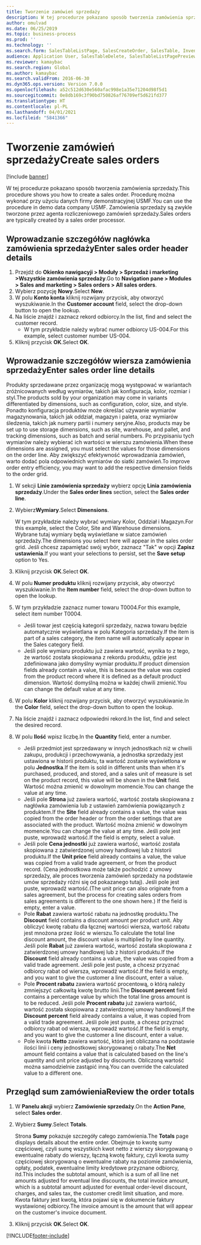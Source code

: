 ```yaml
---
title: Tworzenie zamówień sprzedaży
description: W tej procedurze pokazano sposób tworzenia zamówienia sprzedaży.
author: omulvad
ms.date: 06/25/2019
ms.topic: business-process
ms.prod: ''
ms.technology: ''
ms.search.form: SalesTableListPage, SalesCreateOrder, SalesTable, InventDimParmFixed, InventProductDimensionLookup, SalesTotals
audience: Application User, SalesTableDelete, SalesTableListPagePreviewPage, SalesUpdateRemain
ms.reviewer: kamaybac
ms.search.region: Global
ms.author: kamaybac
ms.search.validFrom: 2016-06-30
ms.dyn365.ops.version: Version 7.0.0
ms.openlocfilehash: a52c512d630e560afac998e1a35e71204d98f5d1
ms.sourcegitcommit: 0e8db169c3f90bd750826af76709ef5d621fd377
ms.translationtype: HT
ms.contentlocale: pl-PL
ms.lasthandoff: 04/01/2021
ms.locfileid: "5841366"
---
```

# <a name="create-sales-orders"></a><span data-ttu-id="d0ce2-103">Tworzenie zamówień sprzedaży</span><span class="sxs-lookup"><span data-stu-id="d0ce2-103">Create sales orders</span></span>

[!include [banner](../../includes/banner.md)]

<span data-ttu-id="d0ce2-104">W tej procedurze pokazano sposób tworzenia zamówienia sprzedaży.</span><span class="sxs-lookup"><span data-stu-id="d0ce2-104">This procedure shows you how to create a sales order.</span></span> <span data-ttu-id="d0ce2-105">Procedurę można wykonać przy użyciu danych firmy demonstracyjnej USMF.</span><span class="sxs-lookup"><span data-stu-id="d0ce2-105">You can use the procedure in demo data company USMF.</span></span> <span data-ttu-id="d0ce2-106">Zamówienia sprzedaży są zwykle tworzone przez agenta rozliczeniowego zamówień sprzedaży.</span><span class="sxs-lookup"><span data-stu-id="d0ce2-106">Sales orders are typically created by a sales order processor.</span></span> 

## <a name="enter-sales-order-header-details"></a><span data-ttu-id="d0ce2-107">Wprowadzanie szczegółów nagłówka zamówienia sprzedaży</span><span class="sxs-lookup"><span data-stu-id="d0ce2-107">Enter sales order header details</span></span>
1. <span data-ttu-id="d0ce2-108">Przejdź do **Okienko nawigacyji > Moduły > Sprzedaż i marketing >Wszystkie zamówienia sprzedaży**.</span><span class="sxs-lookup"><span data-stu-id="d0ce2-108">Go to **Navigation pane > Modules > Sales and marketing > Sales orders > All sales orders**.</span></span>
2. <span data-ttu-id="d0ce2-109">Wybierz pozycję **Nowy**.</span><span class="sxs-lookup"><span data-stu-id="d0ce2-109">Select **New**.</span></span>
3. <span data-ttu-id="d0ce2-110">W polu **Konto konta** kliknij rozwijany przycisk, aby otworzyć wyszukiwanie.</span><span class="sxs-lookup"><span data-stu-id="d0ce2-110">In the **Customer account** field, select the drop-down button to open the lookup.</span></span>
4. <span data-ttu-id="d0ce2-111">Na liście znajdź i zaznacz rekord odbiorcy.</span><span class="sxs-lookup"><span data-stu-id="d0ce2-111">In the list, find and select the customer record.</span></span>
    - <span data-ttu-id="d0ce2-112">W tym przykładzie należy wybrać numer odbiorcy US-004.</span><span class="sxs-lookup"><span data-stu-id="d0ce2-112">For this example, select customer number US-004.</span></span>  
5. <span data-ttu-id="d0ce2-113">Kliknij przycisk **OK**.</span><span class="sxs-lookup"><span data-stu-id="d0ce2-113">Select **OK**.</span></span>

## <a name="enter-sales-order-line-details"></a><span data-ttu-id="d0ce2-114">Wprowadzanie szczegółów wiersza zamówienia sprzedaży</span><span class="sxs-lookup"><span data-stu-id="d0ce2-114">Enter sales order line details</span></span>
    
<span data-ttu-id="d0ce2-115">Produkty sprzedawane przez organizację mogą występować w wariantach zróżnicowanych według wymiarów, takich jak konfiguracja, kolor, rozmiar i styl.</span><span class="sxs-lookup"><span data-stu-id="d0ce2-115">The products sold by your organization may come in variants differentiated by dimensions, such as configuration, color, size, and style.</span></span> <span data-ttu-id="d0ce2-116">Ponadto konfiguracja produktów może określać używanie wymiarów magazynowania, takich jak oddział, magazyn i paleta, oraz wymiarów śledzenia, takich jak numery partii i numery seryjne.</span><span class="sxs-lookup"><span data-stu-id="d0ce2-116">Also, products may be set up to use storage dimensions, such as site, warehouse, and pallet, and tracking dimensions, such as batch and serial numbers.</span></span> <span data-ttu-id="d0ce2-117">Po przypisaniu tych wymiarów należy wybierać ich wartości w wierszu zamówienia.</span><span class="sxs-lookup"><span data-stu-id="d0ce2-117">When these dimensions are assigned, you must select the values for those dimensions on the order line.</span></span> <span data-ttu-id="d0ce2-118">Aby zwiększyć efektywność wprowadzania zamówień, warto dodać pola odpowiednich wymiarów do siatki zamówień.</span><span class="sxs-lookup"><span data-stu-id="d0ce2-118">To improve order entry efficiency, you may want to add the respective dimension fields to the order grid.</span></span>
    
1. <span data-ttu-id="d0ce2-119">W sekcji **Linie zamówienia sprzedaży** wybierz opcję **Linia zamówienia sprzedaży**.</span><span class="sxs-lookup"><span data-stu-id="d0ce2-119">Under the **Sales order lines** section, select the **Sales order line**.</span></span>
2. <span data-ttu-id="d0ce2-120">Wybierz ​**Wymiary**.</span><span class="sxs-lookup"><span data-stu-id="d0ce2-120">Select **Dimensions**.</span></span>
    
    <span data-ttu-id="d0ce2-121">W tym przykładzie należy wybrać wymiary Kolor, Oddział i Magazyn.</span><span class="sxs-lookup"><span data-stu-id="d0ce2-121">For this example, select the Color, Site and Warehouse dimensions.</span></span> <span data-ttu-id="d0ce2-122">Wybrane tutaj wymiary będą wyświetlane w siatce zamówień sprzedaży.</span><span class="sxs-lookup"><span data-stu-id="d0ce2-122">The dimensions you select here will appear in the sales order grid.</span></span> <span data-ttu-id="d0ce2-123">Jeśli chcesz zapamiętać swój wybór, zaznacz "Tak" w opcji **Zapisz ustawienia**.</span><span class="sxs-lookup"><span data-stu-id="d0ce2-123">If you want your selections to persist, set the **Save setup** option to Yes.</span></span>
    
3. <span data-ttu-id="d0ce2-124">Kliknij przycisk **OK**.</span><span class="sxs-lookup"><span data-stu-id="d0ce2-124">Select **OK**.</span></span>
4. <span data-ttu-id="d0ce2-125">W polu **Numer produktu** kliknij rozwijany przycisk, aby otworzyć wyszukiwanie.</span><span class="sxs-lookup"><span data-stu-id="d0ce2-125">In the **Item number** field, select the drop-down button to open the lookup.</span></span>
5. <span data-ttu-id="d0ce2-126">W tym przykładzie zaznacz numer towaru T0004.</span><span class="sxs-lookup"><span data-stu-id="d0ce2-126">For this example, select item number T0004.</span></span>
    - <span data-ttu-id="d0ce2-127">Jeśli towar jest częścią kategorii sprzedaży, nazwa towaru będzie automatycznie wyświetlana w polu Kategoria sprzedaży.</span><span class="sxs-lookup"><span data-stu-id="d0ce2-127">If the item is part of a sales category, the item name will automatically appear in the Sales category field.</span></span>  
    - <span data-ttu-id="d0ce2-128">Jeśli pole wymiaru produktu już zawiera wartość, wynika to z tego, że wartość została skopiowana z rekordu produktu, gdzie jest zdefiniowana jako domyślny wymiar produktu.</span><span class="sxs-lookup"><span data-stu-id="d0ce2-128">If product dimension fields already contain a value, this is because the value was copied from the product record where it is defined as a default product dimension.</span></span> <span data-ttu-id="d0ce2-129">Wartość domyślną można w każdej chwili zmienić.</span><span class="sxs-lookup"><span data-stu-id="d0ce2-129">You can change the default value at any time.</span></span>   
6. <span data-ttu-id="d0ce2-130">W polu **Kolor** kliknij rozwijany przycisk, aby otworzyć wyszukiwanie.</span><span class="sxs-lookup"><span data-stu-id="d0ce2-130">In the **Color** field, select the drop-down button to open the lookup.</span></span>
7. <span data-ttu-id="d0ce2-131">Na liście znajdź i zaznacz odpowiedni rekord.</span><span class="sxs-lookup"><span data-stu-id="d0ce2-131">In the list, find and select the desired record.</span></span>
8. <span data-ttu-id="d0ce2-132">W polu **Ilość** wpisz liczbę.</span><span class="sxs-lookup"><span data-stu-id="d0ce2-132">In the **Quantity** field, enter a number.</span></span>
    - <span data-ttu-id="d0ce2-133">Jeśli przedmiot jest sprzedawany w innych jednostkach niż w chwili zakupu, produkcji i przechowywania, a jednostka sprzedaży jest ustawiona w historii produktu, ta wartość zostanie wyświetlona w polu **Jednostka**.</span><span class="sxs-lookup"><span data-stu-id="d0ce2-133">If the item is sold in different units than when it's purchased, produced, and stored, and a sales unit of measure is set on the product record, this value will be shown in the **Unit** field.</span></span> <span data-ttu-id="d0ce2-134">Wartość można zmienić w dowolnym momencie.</span><span class="sxs-lookup"><span data-stu-id="d0ce2-134">You can change the value at any time.</span></span>   
    - <span data-ttu-id="d0ce2-135">Jeśli pole **Strona** już zawiera wartość, wartość została skopiowana z nagłówka zamówienia lub z ustawień zamówienia powiązanych z produktem.</span><span class="sxs-lookup"><span data-stu-id="d0ce2-135">If the **Site** field already contains a value, the value was copied from the order header or from the order settings that are associated with the product.</span></span> <span data-ttu-id="d0ce2-136">Wartość można zmienić w dowolnym momencie.</span><span class="sxs-lookup"><span data-stu-id="d0ce2-136">You can change the value at any time.</span></span> <span data-ttu-id="d0ce2-137">Jeśli pole jest puste, wprowadź wartość.</span><span class="sxs-lookup"><span data-stu-id="d0ce2-137">If the field is empty, select a value.</span></span>   
    - <span data-ttu-id="d0ce2-138">Jeśli pole **Cena jednostki** już zawiera wartość, wartość została skopiowana z zatwierdzonej umowy handlowej lub z historii produktu.</span><span class="sxs-lookup"><span data-stu-id="d0ce2-138">If the **Unit price** field already contains a value, the value was copied from a valid trade agreement, or from the product record.</span></span> <span data-ttu-id="d0ce2-139">(Cena jednostkowa może także pochodzić z umowy sprzedaży, ale proces tworzenia zamówień sprzedaży na podstawie umów sprzedaży różni się od pokazanego tutaj). Jeśli pole jest puste, wprowadź wartość.</span><span class="sxs-lookup"><span data-stu-id="d0ce2-139">(The unit price can also originate from a sales agreement, but the process for creating sales orders from sales agreements is different to the one shown here.) If the field is empty, enter a value.</span></span>   
    - <span data-ttu-id="d0ce2-140">Pole **Rabat** zawiera wartość rabatu na jednostkę produktu.</span><span class="sxs-lookup"><span data-stu-id="d0ce2-140">The **Discount** field contains a discount amount per product unit.</span></span> <span data-ttu-id="d0ce2-141">Aby obliczyć kwotę rabatu dla łącznej wartości wiersza, wartość rabatu jest mnożona przez ilość w wierszu.</span><span class="sxs-lookup"><span data-stu-id="d0ce2-141">To calculate the total line discount amount, the discount value is multiplied by line quantity.</span></span> <span data-ttu-id="d0ce2-142">Jeśli pole **Rabat** już zawiera wartość, wartość została skopiowana z zatwierdzonej umowy handlowej lub z historii produktu.</span><span class="sxs-lookup"><span data-stu-id="d0ce2-142">If the **Discount** field already contains a value, the value was copied from a valid trade agreement.</span></span> <span data-ttu-id="d0ce2-143">Jeśli pole jest puste, a chcesz przyznać odbiorcy rabat od wiersza, wprowadź wartość.</span><span class="sxs-lookup"><span data-stu-id="d0ce2-143">If the field is empty, and you want to give the customer a line discount, enter a value.</span></span>  
    - <span data-ttu-id="d0ce2-144">Pole **Procent rabatu** zawiera wartość procentową, o którą należy zmniejszyć całkowitą kwotę brutto linii.</span><span class="sxs-lookup"><span data-stu-id="d0ce2-144">The **Discount percent** field contains a percentage value by which the total line gross amount is to be reduced.</span></span>  <span data-ttu-id="d0ce2-145">Jeśli pole **Procent rabatu** już zawiera wartość, wartość została skopiowana z zatwierdzonej umowy handlowej.</span><span class="sxs-lookup"><span data-stu-id="d0ce2-145">If the **Discount percent** field already contains a value, it was copied from a valid trade agreement.</span></span> <span data-ttu-id="d0ce2-146">Jeśli pole jest puste, a chcesz przyznać odbiorcy rabat od wiersza, wprowadź wartość.</span><span class="sxs-lookup"><span data-stu-id="d0ce2-146">If the field is empty, and you want to give the customer a line discount, enter a value.</span></span> 
    - <span data-ttu-id="d0ce2-147">Pole kwota **Netto** zawiera wartość, która jest obliczana na podstawie ilości linii i ceny jednostkowej skorygowanej o rabaty.</span><span class="sxs-lookup"><span data-stu-id="d0ce2-147">The **Net** amount field contains a value that is calculated based on the line's quantity and unit price adjusted by discounts.</span></span>  <span data-ttu-id="d0ce2-148">Obliczoną wartość można samodzielnie zastąpić inną.</span><span class="sxs-lookup"><span data-stu-id="d0ce2-148">You can override the calculated value to a different one.</span></span>  

## <a name="review-the-order-totals"></a><span data-ttu-id="d0ce2-149">Przegląd sum zamówienia</span><span class="sxs-lookup"><span data-stu-id="d0ce2-149">Review the order totals</span></span>
1. <span data-ttu-id="d0ce2-150">W **Panelu akcji** wybierz **Zamówienie sprzedaży**.</span><span class="sxs-lookup"><span data-stu-id="d0ce2-150">On the **Action Pane**, select **Sales order**.</span></span>
2. <span data-ttu-id="d0ce2-151">Wybierz **Sumy**.</span><span class="sxs-lookup"><span data-stu-id="d0ce2-151">Select **Totals**.</span></span>
    
    <span data-ttu-id="d0ce2-152">Strona **Sumy** pokazuje szczegóły całego zamówienia.</span><span class="sxs-lookup"><span data-stu-id="d0ce2-152">The **Totals** page displays details about the entire order.</span></span> <span data-ttu-id="d0ce2-153">Obejmuje to kwotę sumy częściowej, czyli sumę wszystkich kwot netto z wierszy skorygowaną o ewentualne rabaty do wierszy, łączną kwotę faktury, czyli kwota sumy częściowej skorygowaną o ewentualne rabaty na poziomie zamówienia, opłaty, podatek, ewentualne limity kredytowe przyznane odbiorcy, itd.</span><span class="sxs-lookup"><span data-stu-id="d0ce2-153">This includes the subtotal amount, which is a sum of all line net amounts adjusted for eventual line discounts, the total invoice amount, which is a subtotal amount adjusted for eventual order-level discount, charges, and sales tax, the customer credit limit situation, and more.</span></span> <span data-ttu-id="d0ce2-154">Kwota faktury jest kwotą, która pojawi się w dokumencie faktury wystawionej odbiorcy.</span><span class="sxs-lookup"><span data-stu-id="d0ce2-154">The invoice amount is the amount that will appear on the customer's invoice document.</span></span>  
    
3. <span data-ttu-id="d0ce2-155">Kliknij przycisk **OK**.</span><span class="sxs-lookup"><span data-stu-id="d0ce2-155">Select **OK**.</span></span>


[!INCLUDE[footer-include](../../../includes/footer-banner.md)]